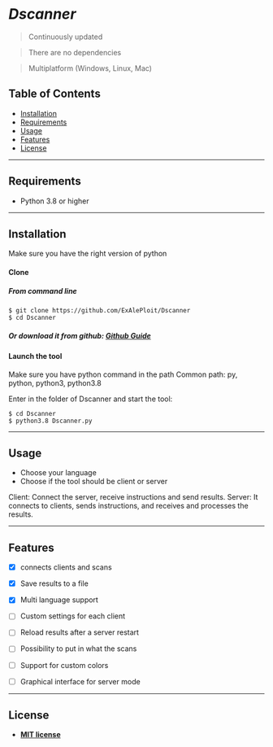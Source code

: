# *Dscanner*


> Continuously updated

> There are no dependencies

> Multiplatform (Windows, Linux, Mac)



## Table of Contents

- [Installation](#installation)
- [Requirements](#requirements)
- [Usage](#usage)
- [Features](#features)
- [License](#license)


---

## Requirements

- Python 3.8 or higher


---

## Installation

Make sure you have the right version of python

#### Clone

##### From command line
```shell
$ git clone https://github.com/ExAlePloit/Dscanner
$ cd Dscanner
```

##### Or download it from github: <a href=https://docs.github.com/en/github/creating-cloning-and-archiving-repositories/cloning-a-repository>Github Guide</a>


#### Launch the tool

Make sure you have python command in the path
Common path: py, python, python3, python3.8

Enter in the folder of Dscanner and start the tool: 

```shell
$ cd Dscanner
$ python3.8 Dscanner.py
```

---

## Usage 
- Choose your language
- Choose if the tool should be client or server

Client: Connect the server, receive instructions and send results.
Server: It connects to clients, sends instructions, and receives and processes the results.

---


## Features
- [x] connects clients and scans
- [x] Save results to a file
- [x] Multi language support
- [ ] Custom settings for each client
- [ ] Reload results after a server restart
- [ ] Possibility to put in what the scans
- [ ] Support for custom colors
- [ ] Graphical interface for server mode


---

## License

- **[MIT license](http://opensource.org/licenses/mit-license.php)**

